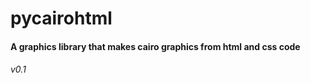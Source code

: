 # pycairohtml
#### A graphics library that makes cairo graphics from html and css code
###### v0.1

